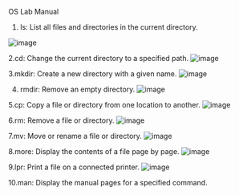 OS Lab Manual

1. ls: List all files and directories in the current directory.

![image](https://github.com/M-Piyush-21/Os_Lab_Manual/assets/142775278/841333eb-06b2-4b97-81c5-1a7cca119038)

2.cd: Change the current directory to a specified path.
![image](https://github.com/M-Piyush-21/Os_Lab_Manual/assets/142775278/36e4704a-9af6-4bf2-9dc6-5e39aad918fd)

3.mkdir: Create a new directory with a given name.
![image](https://github.com/M-Piyush-21/Os_Lab_Manual/assets/142775278/d7e93864-d677-4792-a03b-0748c1a99a19)

4. rmdir: Remove an empty directory.
![image](https://github.com/M-Piyush-21/Os_Lab_Manual/assets/142775278/4eea2b16-14ff-48a6-8449-de5dc06495d5)

5.cp: Copy a file or directory from one location to another.
![image](https://github.com/M-Piyush-21/Os_Lab_Manual/assets/142775278/b16f70af-4f79-447e-9ecb-124b0c4a5eaa)

6.rm: Remove a file or directory.
![image](https://github.com/M-Piyush-21/Os_Lab_Manual/assets/142775278/05392fe8-14b0-47d0-8660-170d6ccee7a5)

7.mv: Move or rename a file or directory.
![image](https://github.com/M-Piyush-21/Os_Lab_Manual/assets/142775278/4f47cc28-3a73-49c1-b0df-276526d06ef0)

8.more: Display the contents of a file page by page.
![image](https://github.com/M-Piyush-21/Os_Lab_Manual/assets/142775278/11548710-89f8-42ac-8fd6-a3c2b7dc9b8f)

9.lpr: Print a file on a connected printer.
![image](https://github.com/M-Piyush-21/Os_Lab_Manual/assets/142775278/9038b494-1548-4efc-9dcb-67ea19862367)

10.man: Display the manual pages for a specified command.








